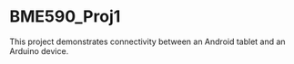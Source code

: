 # BME590_Proj1

This project demonstrates connectivity between an Android tablet and an Arduino device.

